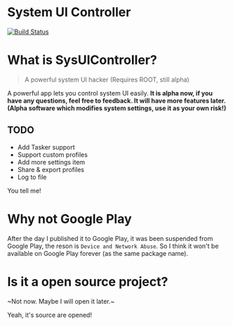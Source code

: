 # System UI Controller

[![Build Status](https://travis-ci.com/Trumeet/SysUIController.svg?token=Fzxzf5qwJvgGdSAZqLGJ&branch=master)](https://travis-ci.com/Trumeet/SysUIController)

# What is SysUIController?
> A powerful system UI hacker (Requires ROOT, still alpha)

A powerful app lets you control system UI easily. **It is alpha now, if you have any questions, feel free to feedback. It will have more features later. (Alpha software which modifies system settings, use it as your own risk!)**

## TODO
* Add Tasker support
* Support custom profiles
* Add more settings item
* Share & export profiles
* Log to file

You tell me!

# Why not Google Play
After the day I published it to Google Play, it was been suspended from Google Play, the reson is `Device and Network Abuse`. So I think it won't be available on Google Play forever (as the same package name).

# Is it a open source project?
~Not now. Maybe I will open it later.~

Yeah, it's source are opened! 
